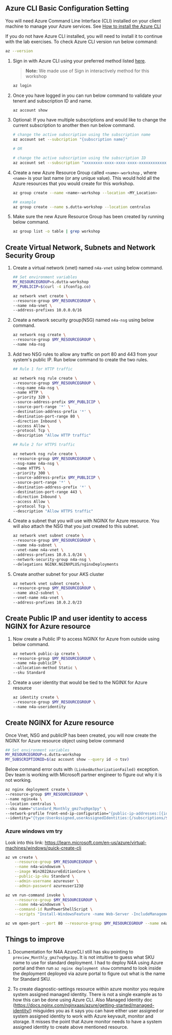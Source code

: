 ## Azure CLI Basic Configuration Setting

You will need Azure Command Line Interface (CLI) installed on your client machine to manage your Azure services. See [How to install the Azure CLI](https://learn.microsoft.com/en-us/cli/azure/install-azure-cli)

If you do not have Azure CLI installed, you will need to install it to continue with the lab exercises.  To check Azure CLI version run below command:

```bash
az --version
```

1. Sign in with Azure CLI using your preferred method listed [here](https://learn.microsoft.com/en-us/cli/azure/authenticate-azure-cli).

   >**Note:** We made use of Sign in interactively method for this workshop

    ```bash
    az login
    ```

1. Once you have logged in you can run below command to validate your tenent and subscription ID and name.

   ```bash
   az account show 
   ```

1. Optional: If you have multiple subscriptions and would like to change the current subscription to another then run below command.

   ```bash
   # change the active subscription using the subscription name
   az account set --subcription "{subscription name}"

   # OR

   # change the active subscription using the subscription ID
   az account set --subscription "xxxxxxxx-xxxx-xxxx-xxxx-xxxxxxxxxxxx"  
   ```

1. Create a new Azure Resource Group called `<name>-workshop` , where `<name>` is your last name (or any unique value).  This would hold all the Azure resources that you would create for this workshop.
  
   ```bash
   az group create --name <name>-workshop --location <MY_Location>

   ## example
   az group create --name s.dutta-workshop --location centralus
   ```

1. Make sure the new Azure Resource Group has been created by running below command.

   ```bash
   az group list -o table | grep workshop
   ```

## Create Virtual Network, Subnets and Network Security Group

1. Create a virtual network (vnet) named `n4a-vnet` using below command.

    ```bash
    ## Set environment variables
    MY_RESOURCEGROUP=s.dutta-workshop
    MY_PUBLICIP=$(curl -4 ifconfig.co)
    ```

    ```bash
    az network vnet create \
    --resource-group $MY_RESOURCEGROUP \
    --name n4a-vnet \
    --address-prefixes 10.0.0.0/16
    ```

1. Create a network security group(NSG) named `n4a-nsg` using below command.

    ```bash
    az network nsg create \
    --resource-group $MY_RESOURCEGROUP \
    --name n4a-nsg
    ```

1. Add two NSG rules to allow any traffic on port 80 and 443 from your system's public IP. Run below command to create the two rules.

    ```bash
    ## Rule 1 for HTTP traffic

    az network nsg rule create \
    --resource-group $MY_RESOURCEGROUP \
    --nsg-name n4a-nsg \
    --name HTTP \
    --priority 320 \
    --source-address-prefix $MY_PUBLICIP \
    --source-port-range '*' \
    --destination-address-prefix '*' \
    --destination-port-range 80 \
    --direction Inbound \
    --access Allow \
    --protocol Tcp \
    --description "Allow HTTP traffic"
    ```

    ```bash
    ## Rule 2 for HTTPS traffic
    
    az network nsg rule create \
    --resource-group $MY_RESOURCEGROUP \
    --nsg-name n4a-nsg \
    --name HTTPS \
    --priority 300 \
    --source-address-prefix $MY_PUBLICIP \
    --source-port-range '*' \
    --destination-address-prefix '*' \
    --destination-port-range 443 \
    --direction Inbound \
    --access Allow \
    --protocol Tcp \
    --description "Allow HTTPS traffic"
    ```

1. Create a subnet that you will use with NGINX for Azure resource. You will also attach the NSG that you just created to this subnet.

    ```bash
    az network vnet subnet create \
    --resource-group $MY_RESOURCEGROUP \
    --name n4a-subnet \
    --vnet-name n4a-vnet \
    --address-prefixes 10.0.1.0/24 \
    --network-security-group n4a-nsg \
    --delegations NGINX.NGINXPLUS/nginxDeployments
    ```

1. Create another subnet for your AKS cluster

    ```bash
    az network vnet subnet create \
    --resource-group $MY_RESOURCEGROUP \
    --name aks2-subnet \
    --vnet-name n4a-vnet \
    --address-prefixes 10.0.2.0/23
    ```

<!-- 1. Associate NSG with the Nginx for Azure Subnet. Also add a delegation to the subnet using below command.

    ```bash
    MY_RESOURCEGROUP=s.dutta-workshop

    az network vnet subnet update \
    --resource-group $MY_RESOURCEGROUP \
    --vnet-name n4a-vnet \
    --name n4a-subnet \
    --network-security-group n4a-nsg \
    --delegations NGINX.NGINXPLUS/nginxDeployments
    ``` -->

## Create Public IP and user identity to access NGINX for Azure resource

1. Now create a Public IP to access NGINX for Azure from outside using below command.

    ```bash
    az network public-ip create \
    --resource-group $MY_RESOURCEGROUP \
    --name n4a-publicIP \
    --allocation-method Static \
    --sku Standard
    ```

1. Create a user identity that would be tied to the NGINX for Azure resource

   ```bash
   az identity create \
   --resource-group $MY_RESOURCEGROUP \
   --name n4a-useridentity
   ```

## Create NGINX for Azure resource

Once Vnet, NSG and publicIP has been created, you will now create the NGINX for Azure resource object using below command

```bash
## Set environment variables
MY_RESOURCEGROUP=s.dutta-workshop
MY_SUBSCRIPTIONID=$(az account show --query id -o tsv)
```

Below command error outs with `(LinkedAuthorizationFailed)` exception. Dev team is working with Microsoft partner engineer to figure out why it is not working.

```bash
az nginx deployment create \
--resource-group $MY_RESOURCEGROUP \
--name nginx4a \
--location centralus \
--sku name="standard_Monthly_gmz7xq9ge3py" \
--network-profile front-end-ip-configuration="{public-ip-addresses:[{id:/subscriptions/$MY_SUBSCRIPTIONID/resourceGroups/$MY_RESOURCEGROUP/providers/Microsoft.Network/publicIPAddresses/n4a-publicIP}]}" network-interface-configuration="{subnet-id:/subscriptions/$MY_SUBSCRIPTIONID/resourceGroups/$MY_RESOURCEGROUP/providers/Microsoft.Network/virtualNetworks/n4a-vnet/subnets/n4a-subnet}" \
--identity="{type:UserAssigned,userAssignedIdentities:{/subscriptions/$MY_SUBSCRIPTIONID/resourceGroups/$MY_RESOURCEGROUP/providers/Microsoft.ManagedIdentity/userAssignedIdentities/n4a-useridentity:{}}}"
```

### Azure windows vm try

Look into this link: https://learn.microsoft.com/en-us/azure/virtual-machines/windows/quick-create-cli

```bash
az vm create \
    --resource-group $MY_RESOURCEGROUP \
    --name n4a-windowsvm \
    --image Win2022AzureEditionCore \
    --public-ip-sku Standard \
    --admin-username azureuser \
    --admin-password azureuser123@ 

az vm run-command invoke \
    --resource-group $MY_RESOURCEGROUP \
    --name n4a-windowsvm \
    --command-id RunPowerShellScript \
    --scripts "Install-WindowsFeature -name Web-Server -IncludeManagementTools"

az vm open-port --port 80 --resource-group $MY_RESOURCEGROUP --name n4a-windowsvm
```


## Things to improve

1. Documentation for N4A AzureCLI still has sku pointing to `preview_Monthly_gmz7xq9ge3py`. It is not intuitive to guess what SKU name to use for standard deployment. I had to deploy N4A using Azure portal and then run `az nginx deployment show` command to look inside the deployment deployed via azure portal to figure out what is the name for Standard SKU.

1. To create diagnostic-settings resource within azure monitor you require system assigned managed identity. There is not a single example as to how this can be done using Azure CLI. Also Managed Identity doc (https://docs.nginx.com/nginxaas/azure/getting-started/managed-identity/) misguides you as it says you can have either user assigned or system assigned identity to work with Azure keyvault, monitor and storage. It misses the point that Azure monitor needs to have a system assigned identity to create above mentioned resource.
